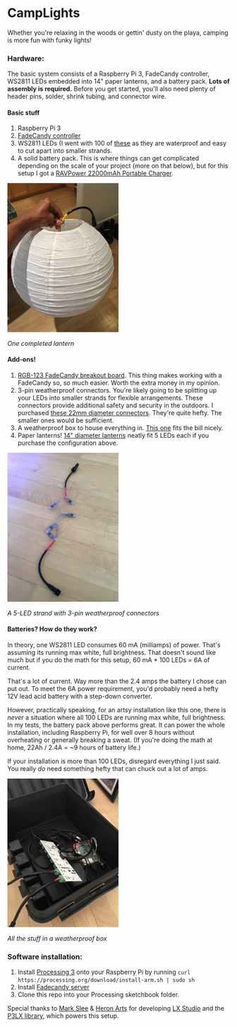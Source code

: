 CampLights
==========

Whether you're relaxing in the woods or gettin' dusty on the playa, camping is more fun with funky lights!



### Hardware:
The basic system consists of a Raspberry Pi 3, FadeCandy controller, WS2811 LEDs embedded into 14" paper lanterns, and a battery pack. **Lots of assembly is required.** Before you get started, you'll also need plenty of header pins, solder, shrink tubing, and connector wire.

#### Basic stuff
1. Raspberry Pi 3
2. [FadeCandy controller](https://www.adafruit.com/product/1689)
3. WS2811 LEDs (I went with 100 of [these](https://www.amazon.com/Rextin-500PCS-Digital-Addressable-Waterproof/dp/B01AU6UG5C) as they are waterproof and easy to cut apart into smaller strands.
4. A solid battery pack. This is where things can get complicated depending on the scale of your project (more on that below), but for this setup I got a [RAVPower 22000mAh Portable Charger](https://www.amazon.com/RAVPower-Portable-22000mAh-Li-polymer-Smartphone/dp/B01G1XH46M/).

<img src="https://github.com/sohanmurthy/CampLights/blob/master/img/completed_lantern.jpg" width = 50%/>

*One completed lantern*

#### Add-ons!
1. [RGB-123 FadeCandy breakout board](http://rgb-123.com/product/fadecandy-breakout/). This thing makes working with a FadeCandy so, so much easier. Worth the extra money in my opinion.
2. 3-pin weatherproof connectors. You're likely going to be splitting up your LEDs into smaller strands for flexible arrangements. These connectors provide additional safety and security in the outdoors. I purchased [these 22mm diameter connectors](https://www.amazon.com/gp/product/B01EMFU30U/). They're quite hefty. The smaller ones would be sufficient.
6. A weatherproof box to house everything in. [This one](https://www.amazon.com/gp/product/B00274SLK8/) fits the bill nicely.
7. Paper lanterns! [14" diameter lanterns](https://www.amazon.com/Just-Artifacts-White-Paper-Lanterns/dp/B01CEXC0BW/) neatly fit 5 LEDs each if you purchase the configuration above.

<img src="https://github.com/sohanmurthy/CampLights/blob/master/img/one_strand.jpg" width = 50%/>

*A 5-LED strand with 3-pin weatherproof connectors*

#### Batteries? How do they work?

In theory, one WS2811 LED consumes 60 mA (milliamps) of power. That's assuming its running max white, full brightness. That doesn't sound like much but if you do the math for this setup, 60 mA * 100 LEDs = 6A of current.

That's a lot of current. Way more than the 2.4 amps the battery I chose can put out. To meet the 6A power requirement, you'd probably need a hefty 12V lead acid battery with a step-down converter.

However, practically speaking, for an artsy installation like this one, there is *never* a situation where all 100 LEDs are running max white, full brightness. In my tests, the battery pack above performs great. It can power the whole installation, including Raspberry Pi, for well over 8 hours without overheating or generally breaking a sweat. (If you're doing the math at home, 22Ah / 2.4A = ~9 hours of battery life.)

If your installation is more than 100 LEDs, disregard everything I just said. You really *do* need something hefty that can chuck out a lot of amps.

<img src="https://github.com/sohanmurthy/CampLights/blob/master/img/eletrical_box.jpg" width=50%/>

*All the stuff in a weatherproof box*


### Software installation:

1. Install [Processing 3](https://processing.org/download/?processing) onto your Raspberry Pi by running `curl https://processing.org/download/install-arm.sh | sudo sh`
2. Install [Fadecandy server](https://github.com/scanlime/fadecandy)
3. Clone this repo into your Processing sketchbook folder.

Special thanks to [Mark Slee](https://github.com/mcslee/) & [Heron Arts](https://github.com/heronarts/) for developing [LX Studio](http://lx.studio) and the [P3LX library]((https://github.com/heronarts/P3LX)), which powers this setup.
